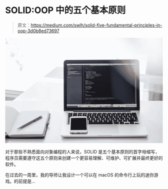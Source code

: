 # SOLID:OOP 中的五个基本原则

> 原文：<https://medium.com/swlh/solid-five-fundamental-principles-in-oop-3d0b8ed73697>

![](img/86a2dbbc19f50062bbf12a5ff3132957.png)

对于那些不熟悉面向对象编程的人来说，SOLID 是五个基本原则的首字母缩写，程序员需要遵守这五个原则来创建一个更容易理解、可维护、可扩展并最终更好的软件。

在过去的一周里，我的导师让我设计一个可以在 macOS 的命令行上玩的迷你游戏。的前提是…